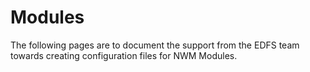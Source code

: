 # Modules

The following pages are to document the support from the EDFS team towards creating configuration files for NWM Modules.

